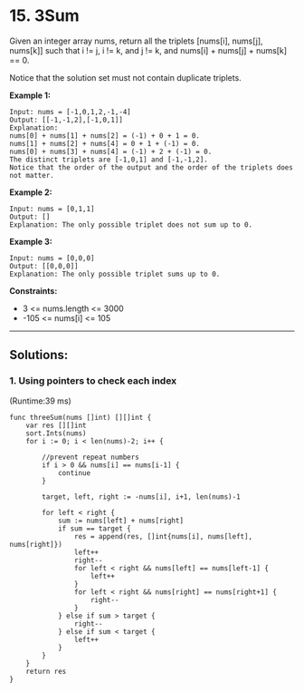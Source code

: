 # 15. 3Sum

Given an integer array nums, return all the triplets [nums[i], nums[j], nums[k]] such that i != j, i != k, and j != k, and nums[i] + nums[j] + nums[k] == 0.

Notice that the solution set must not contain duplicate triplets.

**Example 1:**

```
Input: nums = [-1,0,1,2,-1,-4]
Output: [[-1,-1,2],[-1,0,1]]
Explanation: 
nums[0] + nums[1] + nums[2] = (-1) + 0 + 1 = 0.
nums[1] + nums[2] + nums[4] = 0 + 1 + (-1) = 0.
nums[0] + nums[3] + nums[4] = (-1) + 2 + (-1) = 0.
The distinct triplets are [-1,0,1] and [-1,-1,2].
Notice that the order of the output and the order of the triplets does not matter.
```

**Example 2:**

```
Input: nums = [0,1,1]
Output: []
Explanation: The only possible triplet does not sum up to 0.
```


**Example 3:**

```
Input: nums = [0,0,0]
Output: [[0,0,0]]
Explanation: The only possible triplet sums up to 0.

```


**Constraints:**

- 3 <= nums.length <= 3000
- -105 <= nums[i] <= 105

<hr/>

## Solutions:

### 1. Using pointers to check each index

(Runtime:39 ms)

```
func threeSum(nums []int) [][]int {
	var res [][]int
	sort.Ints(nums)
	for i := 0; i < len(nums)-2; i++ {

		//prevent repeat numbers
		if i > 0 && nums[i] == nums[i-1] {
			continue
		}

		target, left, right := -nums[i], i+1, len(nums)-1

		for left < right {
			sum := nums[left] + nums[right]
			if sum == target {
				res = append(res, []int{nums[i], nums[left], nums[right]})
				left++
				right--
				for left < right && nums[left] == nums[left-1] {
					left++
				}
				for left < right && nums[right] == nums[right+1] {
					right--
				}
			} else if sum > target {
				right--
			} else if sum < target {
				left++
			}
		}
	}
	return res
}
```

